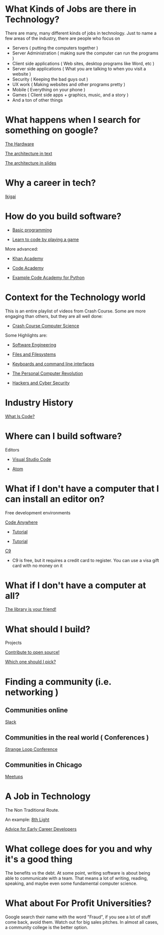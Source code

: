 

# What Kinds of Jobs are there in Technology?

There are many, many different kinds of jobs in technology.  Just to name a few areas of the industry, there are people who focus on
* Servers ( putting the computers together ) 
* Server Administration ( making sure the computer can run the programs ) 
* Client side applications ( Web sites, desktop programs like Word, etc ) 
* Server side applications ( What you are talking to when you visit a website ) 
* Security ( Keeping the bad guys out )
* UX work ( Making websites and other programs pretty ) 
* Mobile ( Everything on your phone ) 
* Games ( Client side apps + graphics, music, and a story ) 
* And a ton of other things 

# What happens when I search for something on google?

[The Hardware](https://www.google.com/about/datacenters/inside/streetview/)

[The architecture in text](http://highscalability.com/google-architecture)

[The architecture in slides](https://www.slideshare.net/AditiTechnologies/google-architecture-breaking-it-open)



# Why a career in tech?

[Ikigai](https://assets.weforum.org/editor/tyvToPYsyaZXtaFiUISw-P6abde6j84YSh5o3tXq81c.jpg)



# How do you build software?

* [Basic programming](https://scratch.mit.edu/)

* [Learn to code by playing a game](https://codecombat.com/play)

More advanced:

* [Khan Academy](https://www.khanacademy.org/computing/computer-programming/programming)

* [Code Academy](https://www.codecademy.com/)

* [Example Code Academy for Python](https://www.codecademy.com/catalog/language/python)

# Context for the Technology world
 
This is an entire playlist of videos from Crash Course. Some are more engaging than others, but they are all well done:

* [Crash Course Computer Science](https://www.youtube.com/watch?v=O5nskjZ_GoI)

Some Highlights are:

* [Software Engineering](https://www.youtube.com/watch?v=O753uuutqH8&index=17&list=PL8dPuuaLjXtNlUrzyH5r6jN9ulIgZBpdo)

* [Files and Filesystems](https://www.youtube.com/watch?v=KN8YgJnShPM&index=21&list=PL8dPuuaLjXtNlUrzyH5r6jN9ulIgZBpdo)

* [Keyboards and command line interfaces](https://www.youtube.com/watch?v=4RPtJ9UyHS0&index=23&list=PL8dPuuaLjXtNlUrzyH5r6jN9ulIgZBpdo)

* [The Personal Computer Revolution](https://www.youtube.com/watch?v=M5BZou6C01w&index=26&list=PL8dPuuaLjXtNlUrzyH5r6jN9ulIgZBpdo)

* [Hackers and Cyber Security](https://www.youtube.com/watch?v=_GzE99AmAQU&index=33&list=PL8dPuuaLjXtNlUrzyH5r6jN9ulIgZBpdo)

# Industry History

[What Is Code?](https://www.bloomberg.com/graphics/2015-paul-ford-what-is-code/)



# Where can I build software?

Editors

* [Visual Studio Code](https://code.visualstudio.com)

* [Atom](https://atom.io)


# What if I don't have a computer that I can install an editor on?

Free development environments

[Code Anywhere](https://codeanywhere.com)

* [Tutorial](https://www.youtube.com/watch?v=34-FcDuJ5zc)

* [Tutorial](https://www.youtube.com/watch?v=7rHWGzDH-NM)


[C9](https://c9.io/)

* C9 is free, but it requires a credit card to register. You can use a visa gift card with no money on it

# What if I don't have a computer at all?

[The library is your friend!](https://www.chipublib.org/maker-lab/)

# What should I build?

Projects

[Contribute to open source!](https://github.com/explore)

[Which one should I pick?](https://github.com/collections/choosing-projects)


# Finding a community (i.e. networking ) 

## Communities online

[Slack](https://slack.com/)



## Communities in the real world ( Conferences )

[Strange Loop Conference](https://www.thestrangeloop.com)


## Communities in Chicago 

[Meetups](https://www.meetup.com/topics/python/us/il/chicago/)



# A Job in Technology

The Non Traditional Route. 

An example:  [8th Light](https://8thlight.com/)

[Advice for Early Career Developers](https://8thlight.com/blog/colin-jones/2017/10/24/advice-for-early-career-developers.html)


# What college does for you and why it's a good thing

The benefits vs the debt. At some point, writing software is about being able to communicate with a team. That means a lot of writing, reading, speaking, and maybe even some fundamental computer science. 

# What about For Profit Universities?

Google search their name with the word "Fraud", if you see a lot of stuff come back, avoid them.  Watch out for big sales pitches. In almost all cases, a community college is the better option.  



